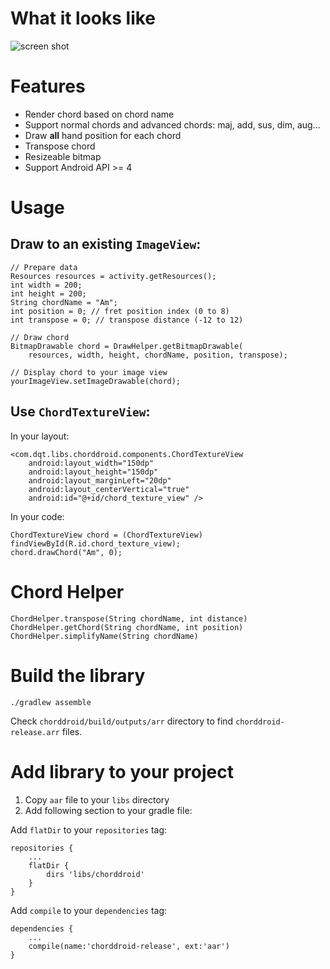 What it looks like
========

![screen shot](https://raw.githubusercontent.com/trungdq88/ChordDroid/master/screenshot-1.png)

Features
========

- Render chord based on chord name
- Support normal chords and advanced chords: maj, add, sus, dim, aug...
- Draw **all** hand position for each chord
- Transpose chord
- Resizeable bitmap
- Support Android API >= 4


Usage
===

Draw to an existing `ImageView`:
---

    // Prepare data
    Resources resources = activity.getResources();
    int width = 200;
    int height = 200;
    String chordName = "Am";
    int position = 0; // fret position index (0 to 8)
    int transpose = 0; // transpose distance (-12 to 12)
    
    // Draw chord
    BitmapDrawable chord = DrawHelper.getBitmapDrawable(
        resources, width, height, chordName, position, transpose);
        
    // Display chord to your image view
    yourImageView.setImageDrawable(chord);

Use `ChordTextureView`:
---

In your layout:

    <com.dqt.libs.chorddroid.components.ChordTextureView
        android:layout_width="150dp"
        android:layout_height="150dp"
        android:layout_marginLeft="20dp"
        android:layout_centerVertical="true"
        android:id="@+id/chord_texture_view" />

In your code:

    ChordTextureView chord = (ChordTextureView) findViewById(R.id.chord_texture_view);
    chord.drawChord("Am", 0);

Chord Helper
===

    ChordHelper.transpose(String chordName, int distance)
    ChordHelper.getChord(String chordName, int position)
    ChordHelper.simplifyName(String chordName)


Build the library
===

    ./gradlew assemble

Check `chorddroid/build/outputs/arr` directory to find `chorddroid-release.arr` files.

Add library to your project
===

1. Copy `aar` file to your `libs` directory
2. Add following section to your gradle file:
  
Add `flatDir` to your `repositories` tag:
  
    repositories {
        ...
        flatDir {
            dirs 'libs/chorddroid'
        }
    }
    
Add `compile` to your `dependencies` tag:

    dependencies {
        ...
        compile(name:'chorddroid-release', ext:'aar')
    }
    
    